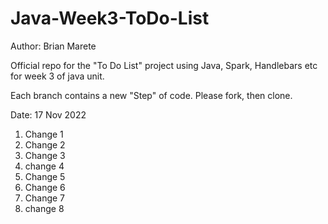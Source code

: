 # Java-Week3-ToDo-List

Author: Brian Marete

Official repo for the "To Do List" project using Java, Spark, Handlebars etc for week 3 of java unit.

Each branch contains a new "Step" of code. Please fork, then clone.

Date: 17 Nov 2022
1. Change 1
2. Change 2
3. Change 3
4. change 4
5. Change 5
6. Change 6
7. Change 7
8. change 8

